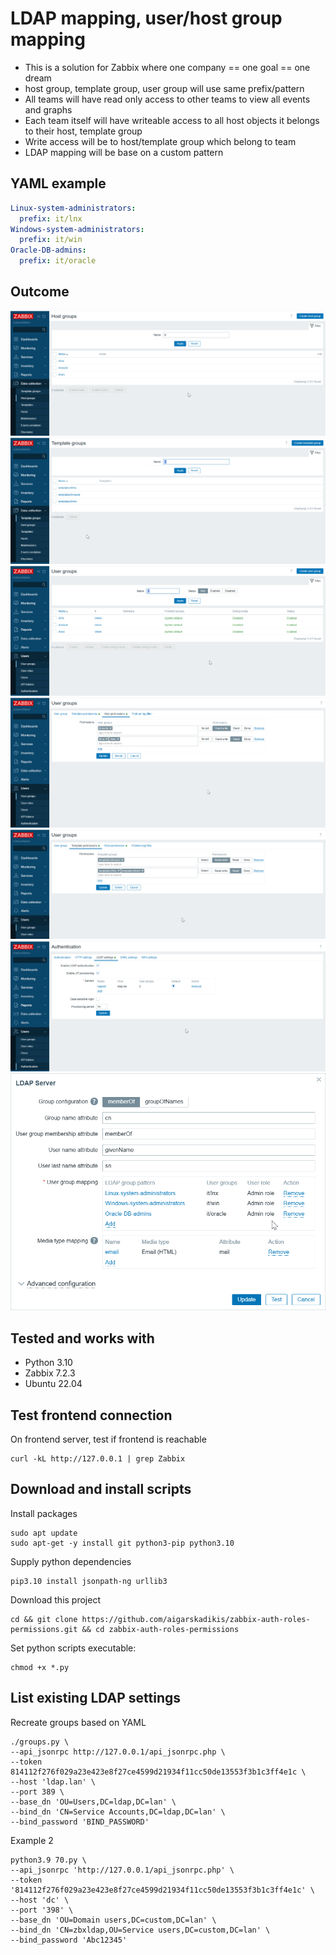 # LDAP mapping, user/host group mapping

* This is a solution for Zabbix where one company == one goal == one dream
* host group, template group, user group will use same prefix/pattern
* All teams will have read only access to other teams to view all events and graphs
* Each team itself will have writeable access to all host objects it belongs to their host, template group
* Write access will be to host/template group which belong to team
* LDAP mapping will be base on a custom pattern

## YAML example

```yaml
Linux-system-administrators:
  prefix: it/lnx
Windows-system-administrators:
  prefix: it/win
Oracle-DB-admins:
  prefix: it/oracle
```

## Outcome

![hg](./img/host-group-names.png)
![tg](./img/tamplate-group-names.png)
![ug](./img/user-group-names.png)
![ug](./img/write-access-hosts.png)
![ug](./img/write-access-templates.png)
![ldap](./img/ldap1.png)
![ldap](./img/ldap-mapping.png)


## Tested and works with

* Python 3.10
* Zabbix 7.2.3
* Ubuntu 22.04

## Test frontend connection

On frontend server, test if frontend is reachable
```
curl -kL http://127.0.0.1 | grep Zabbix
```

## Download and install scripts

Install packages
```
sudo apt update
sudo apt-get -y install git python3-pip python3.10
```

Supply python dependencies
```
pip3.10 install jsonpath-ng urllib3
```


Download this project
```
cd && git clone https://github.com/aigarskadikis/zabbix-auth-roles-permissions.git && cd zabbix-auth-roles-permissions
```

Set python scripts executable:
```
chmod +x *.py
```


## List existing LDAP settings

Recreate groups based on YAML
```
./groups.py \
--api_jsonrpc http://127.0.0.1/api_jsonrpc.php \
--token 814112f276f029a23e423e8f27ce4599d21934f11cc50de13553f3b1c3ff4e1c \
--host 'ldap.lan' \
--port 389 \
--base_dn 'OU=Users,DC=ldap,DC=lan' \
--bind_dn 'CN=Service Accounts,DC=ldap,DC=lan' \
--bind_password 'BIND_PASSWORD'
```

Example 2
```
python3.9 70.py \
--api_jsonrpc 'http://127.0.0.1/api_jsonrpc.php' \
--token '814112f276f029a23e423e8f27ce4599d21934f11cc50de13553f3b1c3ff4e1c' \
--host 'dc' \
--port '398' \
--base_dn 'OU=Domain users,DC=custom,DC=lan' \
--bind_dn 'CN=zbxldap,OU=Service users,DC=custom,DC=lan' \
--bind_password 'Abc12345'
```



